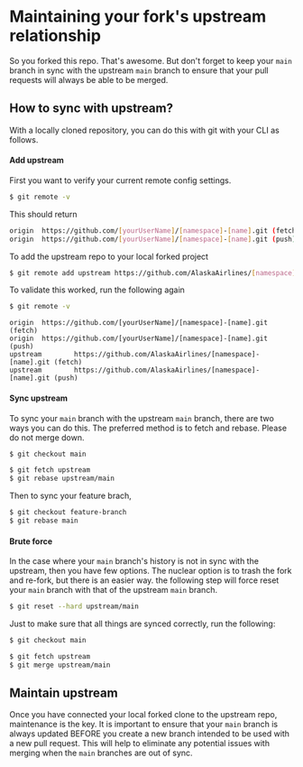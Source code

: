 # Maintaining your fork's upstream relationship

So you forked this repo. That's awesome. But don't forget to keep your `main` branch in sync with the upstream `main` branch to ensure that your pull requests will always be able to be merged.

## How to sync with upstream?

With a locally cloned repository, you can do this with git with your CLI as follows.

#### Add upstream

First you want to verify your current remote config settings.

```bash
$ git remote -v
```

This should return

```bash
origin  https://github.com/[yourUserName]/[namespace]-[name].git (fetch)
origin  https://github.com/[yourUserName]/[namespace]-[name].git (push)
```

To add the upstream repo to your local forked project

```bash
$ git remote add upstream https://github.com/AlaskaAirlines/[namespace]-[name].git
```

To validate this worked, run the following again

```bash
$ git remote -v
```

```
origin  https://github.com/[yourUserName]/[namespace]-[name].git (fetch)
origin  https://github.com/[yourUserName]/[namespace]-[name].git (push)
upstream        https://github.com/AlaskaAirlines/[namespace]-[name].git (fetch)
upstream        https://github.com/AlaskaAirlines/[namespace]-[name].git (push)
```

#### Sync upstream

To sync your `main` branch with the upstream `main` branch, there are two ways you can do this. The preferred method is to fetch and rebase. Please do not merge down.

```bash
$ git checkout main

$ git fetch upstream
$ git rebase upstream/main
```

Then to sync your feature brach,

```bash
$ git checkout feature-branch
$ git rebase main
```

#### Brute force

In the case where your `main` branch's history is not in sync with the upstream, then you have few options. The nuclear option is to trash the fork and re-fork, but there is an easier way. the following step will force reset your `main` branch with that of the upstream `main` branch.

```bash
$ git reset --hard upstream/main
```

Just to make sure that all things are synced correctly, run the following:

```bash
$ git checkout main

$ git fetch upstream
$ git merge upstream/main
```

## Maintain upstream

Once you have connected your local forked clone to the upstream repo, maintenance is the key. It is important to ensure that your `main` branch is always updated BEFORE you create a new branch intended to be used with a new pull request. This will help to eliminate any potential issues with merging when the `main` branches are out of sync.
